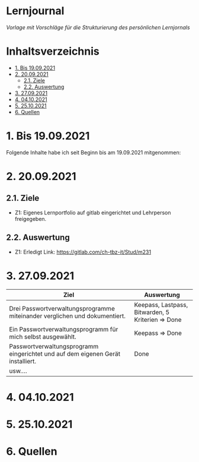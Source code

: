 # Lernjournal  <!-- omit in toc -->

*Vorlage  mit Vorschläge für die Strukturierung des persönlichen Lernjornals*

# Inhaltsverzeichnis  <!-- omit in toc -->
- [1. Bis 19.09.2021](#1-bis-19092021)
- [2. 20.09.2021](#2-20092021)
  - [2.1. Ziele](#21-ziele)
  - [2.2. Auswertung](#22-auswertung)
- [3. 27.09.2021](#3-27092021)
- [4. 04.10.2021](#4-04102021)
- [5. 25.10.2021](#5-25102021)
- [6. Quellen](#6-quellen)

# 1. Bis 19.09.2021
Folgende Inhalte habe ich seit Beginn bis am 19.09.2021 mitgenommen:


# 2. 20.09.2021
## 2.1. Ziele
 - Z1: Eigenes Lernportfolio auf gitlab eingerichtet und Lehrperson freigegeben. 


## 2.2. Auswertung
 - Z1: Erledigt Link: https://gitlab.com/ch-tbz-it/Stud/m231

# 3. 27.09.2021
| Ziel | Auswertung   |
|----------------------------------------------------------------------------------|---------------------------------------------------|
| Drei Passwortverwaltungsprogramme miteinander verglichen und dokumentiert.       | Keepass, Lastpass, Bitwarden, 5 Kriterien => Done |
| Ein Passwortverwaltungsprogramm für mich selbst ausgewählt.  | Keepass => Done  |
| Passwortverwaltungsprogramm eingerichtet und auf dem eigenen Gerät installiert.  | Done  |
| usw….                | | 


# 4. 04.10.2021

# 5. 25.10.2021



# 6. Quellen